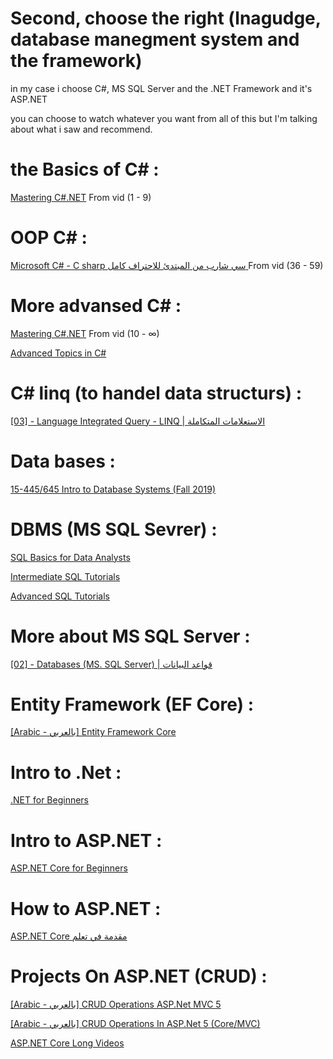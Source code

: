 # Second, choose the right (lnagudge, database manegment system and the framework)
 
in my case i choose C#, MS SQL Server and the .NET Framework and it's ASP.NET

you can choose to watch whatever you want from all of this but I'm talking about what i saw and recommend. 

# the Basics of C# :
[Mastering C#.NET](https://www.youtube.com/playlist?list=PL4n1Qos4Tb6SWPbJNpiznp-Ok4A8J_23l) From vid (1 - 9) 

# OOP C# : 
[Microsoft C# - C sharp سي شارب من المبتدئ للاحتراف كامل ](https://www.youtube.com/playlist?list=PLMYF6NkLrdN-S0ZU-r5cZSJSXk3VJ60VJ) From vid (36 - 59) 

# More advansed C# :  
[Mastering C#.NET](https://www.youtube.com/playlist?list=PL4n1Qos4Tb6SWPbJNpiznp-Ok4A8J_23l) From vid (10 - ∞)

[Advanced Topics in C#](https://www.youtube.com/playlist?list=PLLWMQd6PeGY12yNE714jffLFnMVZCwvvZ)

# C# linq (to handel data structurs) :
[[03] - Language Integrated Query - LINQ | الاستعلامات المتكاملة](https://www.youtube.com/playlist?list=PL4n1Qos4Tb6Sj1Y4xJuJoWCuqleeG2yt6)

# Data bases :
[15-445/645 Intro to Database Systems (Fall 2019)](https://www.youtube.com/playlist?list=PLSE8ODhjZXjbohkNBWQs_otTrBTrjyohi)

# DBMS (MS SQL Sevrer) :

[SQL Basics for Data Analysts](https://www.youtube.com/playlist?list=PLUaB-1hjhk8GT6N5ne2qpf603sF26m2PW)

[Intermediate SQL Tutorials](https://www.youtube.com/playlist?list=PLUaB-1hjhk8HTgPnBukmMq7QTe83ANirL)

[Advanced SQL Tutorials](https://www.youtube.com/playlist?list=PLUaB-1hjhk8EBZNL4nx4Otoa5Wb--rEpU)

# More about MS SQL Server :
[[02] - Databases (MS. SQL Server) | قواعد البيانات](https://www.youtube.com/playlist?list=PL4n1Qos4Tb6RP_OovpgjoHLkCVaYFy-aj)

# Entity Framework (EF Core) :
[[Arabic - بالعربي] Entity Framework Core](https://www.youtube.com/playlist?list=PL62tSREI9C-cHV28v-EqWinveTTAos8Pp)

# Intro to .Net :
[.NET for Beginners](https://www.youtube.com/playlist?list=PLdo4fOcmZ0oWoazjhXQzBKMrFuArxpW80)

# Intro to ASP.NET : 
[ASP.NET Core for Beginners](https://www.youtube.com/playlist?list=PLdo4fOcmZ0oW8nviYduHq7bmKode-p8Wy)


# How to ASP.NET :

[ASP.NET Core مقدمة في تعلم](https://www.youtube.com/playlist?list=PLX1bW_GeBRhAjpkPCTpKXJoFGe2ZpYGUC)

# Projects On ASP.NET (CRUD) :

[[Arabic - بالعربي] CRUD Operations ASP.Net MVC 5](https://www.youtube.com/playlist?list=PL62tSREI9C-c-Zw9Pafbd7VQTfZMtn8yQ)


[[Arabic - بالعربي] CRUD Operations In ASP.Net 5 (Core/MVC)](https://www.youtube.com/playlist?list=PL62tSREI9C-dcOFg2pqSuX3gle5DF3gvH)


[ASP.NET Core Long Videos](https://www.youtube.com/playlist?list=PLX1bW_GeBRhBUAlLChHYX3BmtU0NBe30-)

